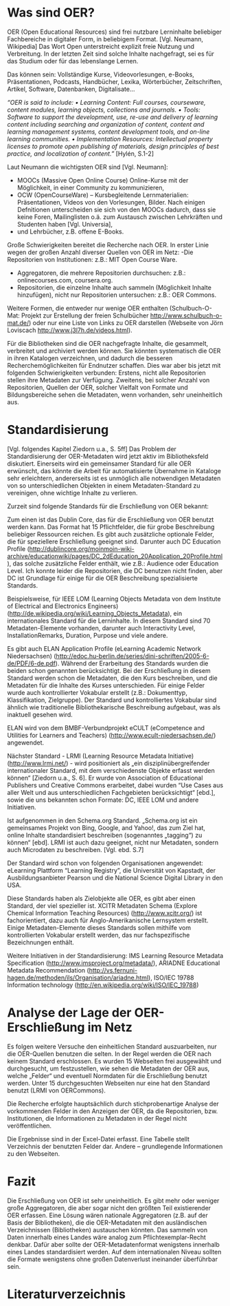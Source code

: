 # Was sind OER?

OER (Open Educational Resources) sind frei nutzbare Lerninhalte beliebiger Fachbereiche in digitaler Form, in beliebigem Format. [Vgl. Neumann, Wikipedia] Das Wort Open unterstreicht explizit freie Nutzung und Verbreitung. In der letzten Zeit sind solche Inhalte nachgefragt, sei es für das Studium oder für das lebenslange Lernen. 

Das können sein: Vollständige Kurse, Videovorlesungen, e-Books, Präsentationen, Podcasts, Handbücher, Lexika, Wörterbücher, Zeitschriften, Artikel, Software, Datenbanken, Digitalisate…

_“OER is said to include: 
• Learning Content: Full courses, courseware, content modules, learning objects, collections and
journals.
• Tools: Software to support the development, use, re-use and delivery of learning content
including searching and organization of content, content and learning management systems,
content development tools, and on-line learning communities.
• Implementation Resources: Intellectual property licenses to promote open publishing of materials,
design principles of best practice, and localization of content.”_ [Hylén, S.1-2]

Laut Neumann die wichtigsten OER sind [Vgl. Neumann]:
- MOOCs (Massive Open Online Course) Online-Kurse mit der Möglichkeit, in einer Community zu kommunizieren, 
- OCW (OpenCourseWare) – Kursbegleitende Lernmaterialien: Präsentationen, Videos von den Vorlesungen, Bilder. Nach einigen Defnitionen unterscheiden sie sich von den MOOCs dadurch, dass sie keine Foren, Mailinglisten o.ä. zum Austausch zwischen Lehrkräften und Studenten haben [Vgl. Universia], 
- und Lehrbücher, z.B. offene E-Books. 

Große Schwierigkeiten bereitet die Recherche nach OER. In erster Linie wegen der großen Anzahl diverser Quellen von OER im Netz:
-Die Repositorien von Institutionen: z.B.: MIT Open Course Ware.
- Aggregatoren, die mehrere Repositorien durchsuchen: z.B.: onlinecourses.com, coursera.org.
- Repositorien, die einzelne Inhalte auch sammeln (Möglichkeit Inhalte hinzufügen), nicht nur Repositorien untersuchen: z.B.: OER Commons.

Weitere Formen, die entweder nur wenige OER enthalten (Schulbuch-O-Mat: Projekt zur Erstellung der freien Schulbücher <http://www.schulbuch-o-mat.de/>) oder nur eine Liste von Links zu OER darstellen (Webseite von Jörn Loviscach <http://www.j3l7h.de/videos.html>). 

Für die Bibliotheken sind die OER nachgefragte Inhalte, die gesammelt, verbreitet und archiviert werden können. Sie könnten systematisch die OER in ihren Katalogen verzeichnen, und dadurch die besseren Recherchemöglichkeiten für Endnutzer schaffen.  Dies war aber bis jetzt mit folgenden Schwierigkeiten verbunden: Erstens, nicht alle Repositorien stellen ihre Metadaten zur Verfügung. Zweitens, bei solcher Anzahl von Repositorien, Quellen der OER, solcher Vielfalt von Formate und Bildungsbereiche sehen die Metadaten, wenn vorhanden, sehr uneinheitlich aus. 

# Standardisierung 

[Vgl. folgendes Kapitel Ziedorn u.a., S. 5ff]
Das Problem der Standardisierung der OER-Metadaten wird jetzt aktiv im Bibliotheksfeld diskutiert. Einerseits wird ein gemeinsamer Standard für alle OER erwünscht, das könnte die Arbeit für automatisierte Übernahme in Kataloge sehr erleichtern, andererseits ist es unmöglich alle notwendigen Metadaten von so unterschiedlichen Objekten in einem Metadaten-Standard zu vereinigen, ohne wichtige Inhalte zu verlieren.

Zurzeit sind folgende Standards für die Erschließung von OER bekannt:

Zum einen ist das Dublin Core, das für die Erschließung von OER benutzt werden kann.  Das Format hat 15 Pflichtfelder, die für grobe Beschreibung beliebiger Ressourcen reichen. Es gibt auch zusätzliche optionale Felder, die für speziellere Erschließung geeignet sind. Darunter auch DC Education Profile (<http://dublincore.org/moinmoin-wiki-archive/educationwiki/pages/DC_2dEducation_20Application_20Profile.html>), das solche zusätzliche Felder enthält, wie z.B.: Audience oder Education Level. Ich konnte leider die Repositorien, die DC benutzen nicht finden, aber DC ist Grundlage für einige für die OER Beschreibung spezialisierte Standards.

Beispielsweise, für IEEE LOM (Learning Objects Metadata von dem Institute of Electrical and Electronics Engineers) (<http://de.wikipedia.org/wiki/Learning_Objects_Metadata>), ein internationales Standard für die Lerninhalte. In diesem Standard sind 70 Metadaten-Elemente vorhanden, darunter auch Interactivity Level, InstallationRemarks, Duration, Purpose und viele andere.

Es gibt auch ELAN Application Profile (eLearning Academic Network Niedersachsen) (<http://edoc.hu-berlin.de/series/dini-schriften/2005-6-de/PDF/6-de.pdf>). Während der Erarbeitung des Standards wurden die beiden schon genannten berücksichtigt. Bei der Erschließung in diesem Standard werden schon die Metadaten, die den Kurs beschreiben, und die Metadaten für die Inhalte des Kurses unterschieden. Für einige Felder wurde auch kontrollierter Vokabular erstellt (z.B.: Dokumenttyp, Klassifikation, Zielgruppe). Der Standard und kontrolliertes Vokabular sind ähnlich wie traditionelle Bibliothekarische Beschreibung aufgebaut, was als inaktuell gesehen wird.

ELAN wird von dem BMBF-Verbundprojekt eCULT (eCompetence and Utilities for Learners and Teachers) (<http://www.ecult-niedersachsen.de/>) angewendet.

Nächster Standard - LRMI (Learning Resource Metadata Initiative) (<http://www.lrmi.net/>) - wird positioniert als „ein disziplinübergreifender internationaler Standard, mit dem verschiedenste Objekte erfasst werden können“ [Ziedorn u.a., S. 6]. Er wurde von Association of Educational Publishers und Creative Commons erarbeitet, dabei wurden “Use Cases aus aller Welt und aus unterschiedlichen Fachgebieten berücksichtigt“ [ebd.], sowie die uns bekannten schon Formate: DC, IEEE LOM und andere Initiativen.

Ist aufgenommen in den Schema.org Standard. „Schema.org ist ein gemeinsames Projekt von Bing, Google, and Yahoo!, das zum Ziel hat, online Inhalte standardisiert beschreiben (sogenanntes „tagging“) zu können“ [ebd]. LRMI ist auch dazu geeignet, nicht nur Metadaten, sondern auch Microdaten zu beschreiben. [Vgl. ebd. S.7]

Der Standard wird schon von folgenden Organisationen angewendet: eLearning Plattform “Learning Registry”, die Universität von Kapstadt, der Ausbildungsanbieter Pearson und die National Science Digital Library in den USA. 

Diese Standards haben als Zielobjekte alle OER, es gibt aber einen  Standard, der viel spezieller ist. XCITR Metadaten Schema (Explore Chemical Information Teaching Resources) (<http://www.xcitr.org/>) ist fachorientiert, dazu auch für Anglo-Amerikanische Lernsystem erstellt. Einige Metadaten-Elemente dieses Standards sollen mithilfe vom kontrollierten Vokabular erstellt werden, das nur fachspezifische Bezeichnungen enthält. 

Weitere Initiativen in der Standardisierung: IMS Learning Resource Metadata Specification (<http://www.imsproject.org/metadata/>), ARIADNE Educational Metadata Recommendation (<http://vs.fernuni-hagen.de/methoden/ils/Organisation/ariadne.html>), ISO/IEC 19788 Information technology (<http://en.wikipedia.org/wiki/ISO/IEC_19788>)

# Analyse der Lage der OER-Erschließung im Netz

Es folgen weitere Versuche den einheitlichen Standard auszuarbeiten, nur die OER-Quellen benutzen die selten. In der Regel werden die OER nach keinem Standard erschlossen. Es wurden 15 Webseiten frei ausgewählt und durchgesucht, um festzustellen, wie sehen die Metadaten der OER aus, welche „Felder“ und eventuell Normdaten für die Erschließung benutzt werden. Unter 15 durchgesuchten Webseiten nur eine hat den Standard benutzt (LRMI von OERCommons).

Die Recherche erfolgte hauptsächlich durch stichprobenartige Analyse der vorkommenden Felder in den Anzeigen der OER, da die Repositorien, bzw. Institutionen, die Informationen zu Metadaten in der Regel nicht veröffentlichen.

Die Ergebnisse sind in der Excel-Datei erfasst. Eine Tabelle stellt Verzeichnis der benutzten Felder dar. Andere – grundlegende  Informationen zu den Webseiten.

# Fazit

Die Erschließung von OER ist sehr uneinheitlich. Es gibt mehr oder weniger große Aggregatoren, die aber sogar nicht den größten Teil existierender OER erfassen. Eine Lösung wären nationale Aggregatoren (z.B. auf der Basis der Bibliotheken), die die OER-Metadaten mit den ausländischen Verzeichnissen (Bibliotheken) austauschen könnten. Das sammeln von Daten innerhalb eines Landes wäre analog zum Pflichtexemplar-Recht denkbar.  Dafür aber sollte der OER-Metadatenformat wenigstens innerhalb eines Landes standardisiert werden. Auf dem internationalen Niveau sollten die Formate wenigstens ohne großen Datenverlust ineinander überführbar sein.

# Literaturverzeichnis

